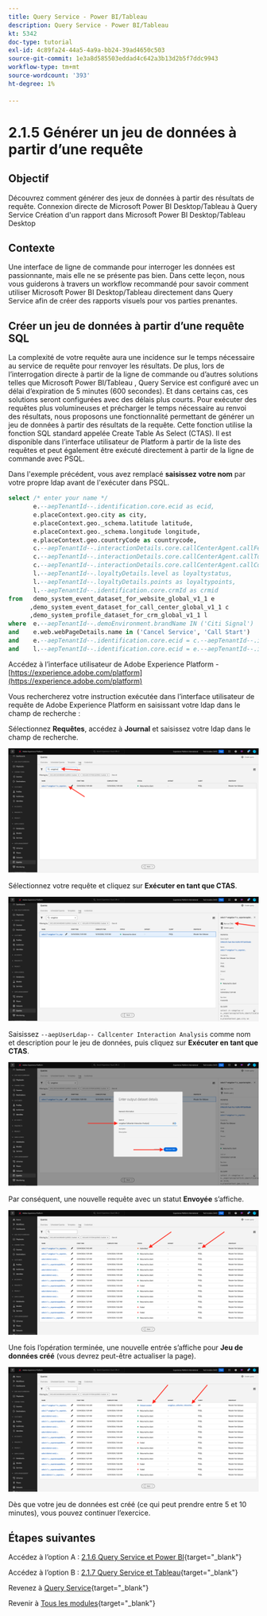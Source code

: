 ```yaml
---
title: Query Service - Power BI/Tableau
description: Query Service - Power BI/Tableau
kt: 5342
doc-type: tutorial
exl-id: 4c89fa24-44a5-4a9a-bb24-39ad4650c503
source-git-commit: 1e3a8d585503eddad4c642a3b13d2b5f7ddc9943
workflow-type: tm+mt
source-wordcount: '393'
ht-degree: 1%

---
```


# 2.1.5 Générer un jeu de données à partir d’une requête

## Objectif

Découvrez comment générer des jeux de données à partir des résultats de requête.
Connexion directe de Microsoft Power BI Desktop/Tableau à Query Service
Création d&#39;un rapport dans Microsoft Power BI Desktop/Tableau Desktop

## Contexte

Une interface de ligne de commande pour interroger les données est passionnante, mais elle ne se présente pas bien. Dans cette leçon, nous vous guiderons à travers un workflow recommandé pour savoir comment utiliser Microsoft Power BI Desktop/Tableau directement dans Query Service afin de créer des rapports visuels pour vos parties prenantes.

## Créer un jeu de données à partir d’une requête SQL

La complexité de votre requête aura une incidence sur le temps nécessaire au service de requête pour renvoyer les résultats. De plus, lors de l’interrogation directe à partir de la ligne de commande ou d’autres solutions telles que Microsoft Power BI/Tableau , Query Service est configuré avec un délai d’expiration de 5 minutes (600 secondes). Et dans certains cas, ces solutions seront configurées avec des délais plus courts. Pour exécuter des requêtes plus volumineuses et précharger le temps nécessaire au renvoi des résultats, nous proposons une fonctionnalité permettant de générer un jeu de données à partir des résultats de la requête. Cette fonction utilise la fonction SQL standard appelée Create Table As Select (CTAS). Il est disponible dans l’interface utilisateur de Platform à partir de la liste des requêtes et peut également être exécuté directement à partir de la ligne de commande avec PSQL.

Dans l&#39;exemple précédent, vous avez remplacé **saisissez votre nom** par votre propre ldap avant de l&#39;exécuter dans PSQL.

```sql
select /* enter your name */
       e.--aepTenantId--.identification.core.ecid as ecid,
       e.placeContext.geo.city as city,
       e.placeContext.geo._schema.latitude latitude,
       e.placeContext.geo._schema.longitude longitude,
       e.placeContext.geo.countryCode as countrycode,
       c.--aepTenantId--.interactionDetails.core.callCenterAgent.callFeeling as callFeeling,
       c.--aepTenantId--.interactionDetails.core.callCenterAgent.callTopic as callTopic,
       c.--aepTenantId--.interactionDetails.core.callCenterAgent.callContractCancelled as contractCancelled,
       l.--aepTenantId--.loyaltyDetails.level as loyaltystatus,
       l.--aepTenantId--.loyaltyDetails.points as loyaltypoints,
       l.--aepTenantId--.identification.core.crmId as crmid
from   demo_system_event_dataset_for_website_global_v1_1 e
      ,demo_system_event_dataset_for_call_center_global_v1_1 c
      ,demo_system_profile_dataset_for_crm_global_v1_1 l
where  e.--aepTenantId--.demoEnvironment.brandName IN ('Citi Signal')
and    e.web.webPageDetails.name in ('Cancel Service', 'Call Start')
and    e.--aepTenantId--.identification.core.ecid = c.--aepTenantId--.identification.core.ecid
and    l.--aepTenantId--.identification.core.ecid = e.--aepTenantId--.identification.core.ecid;
```

Accédez à l’interface utilisateur de Adobe Experience Platform - [https://experience.adobe.com/platform](https://experience.adobe.com/platform)

Vous rechercherez votre instruction exécutée dans l’interface utilisateur de requête de Adobe Experience Platform en saisissant votre ldap dans le champ de recherche :

Sélectionnez **Requêtes**, accédez à **Journal** et saisissez votre ldap dans le champ de recherche.

![search-query-for-ctas.png](./images/searchqueryforctas.png)

Sélectionnez votre requête et cliquez sur **Exécuter en tant que CTAS**.

![search-query-for-ctas.png](./images/searchqueryforctasa.png)

Saisissez `--aepUserLdap-- Callcenter Interaction Analysis` comme nom et description pour le jeu de données, puis cliquez sur **Exécuter en tant que CTAS**.

![create-ctas-dataset.png](./images/createctasdataset.png)

Par conséquent, une nouvelle requête avec un statut **Envoyée** s’affiche.

![ctas-query-submit.png](./images/ctasquerysubmitted.png)

Une fois l’opération terminée, une nouvelle entrée s’affiche pour **Jeu de données créé** (vous devrez peut-être actualiser la page).

![ctas-dataset-created.png](./images/ctasdatasetcreated.png)

Dès que votre jeu de données est créé (ce qui peut prendre entre 5 et 10 minutes), vous pouvez continuer l’exercice.

## Étapes suivantes

Accédez à l’option A : [2.1.6 Query Service et Power BI](./ex6.md){target="_blank"}

Accédez à l’option B : [2.1.7 Query Service et Tableau](./ex7.md){target="_blank"}

Revenez à [Query Service](./query-service.md){target="_blank"}

Revenir à [Tous les modules](./../../../../overview.md){target="_blank"}
